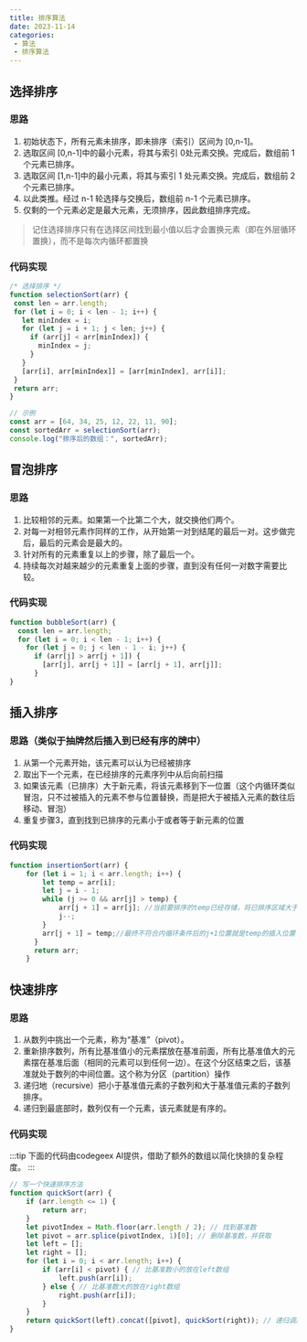 ```yaml
---
title: 排序算法
date: 2023-11-14
categories:
 - 算法
 - 排序算法
---
```


## 选择排序

### 思路

1. 初始状态下，所有元素未排序，即未排序（索引）区间为 [0,n-1]。
2. 选取区间 [0,n-1]中的最小元素，将其与索引 0处元素交换。完成后，数组前 1 个元素已排序。
3. 选取区间 [1,n-1]中的最小元素，将其与索引 1 处元素交换。完成后，数组前 2 个元素已排序。
4. 以此类推。经过 n-1 轮选择与交换后，数组前 n-1 个元素已排序。
5. 仅剩的一个元素必定是最大元素，无须排序，因此数组排序完成。

> 记住选择排序只有在选择区间找到最小值以后才会置换元素（即在外层循环置换），而不是每次内循环都置换


### 代码实现

```js
/* 选择排序 */
function selectionSort(arr) {
 const len = arr.length;
 for (let i = 0; i < len - 1; i++) {
   let minIndex = i;
   for (let j = i + 1; j < len; j++) {
     if (arr[j] < arr[minIndex]) {
       minIndex = j;
     }
   }
   [arr[i], arr[minIndex]] = [arr[minIndex], arr[i]];
 }
 return arr;
}

// 示例
const arr = [64, 34, 25, 12, 22, 11, 90];
const sortedArr = selectionSort(arr);
console.log("排序后的数组：", sortedArr);
```


## 冒泡排序

### 思路

1. 比较相邻的元素。如果第一个比第二个大，就交换他们两个。
2. 对每一对相邻元素作同样的工作，从开始第一对到结尾的最后一对。这步做完后，最后的元素会是最大的。
3. 针对所有的元素重复以上的步骤，除了最后一个。
4. 持续每次对越来越少的元素重复上面的步骤，直到没有任何一对数字需要比较。

### 代码实现

```js
function bubbleSort(arr) {
  const len = arr.length;
  for (let i = 0; i < len - 1; i++) {
    for (let j = 0; j < len - 1 - i; j++) {
      if (arr[j] > arr[j + 1]) {
        [arr[j], arr[j + 1]] = [arr[j + 1], arr[j]];
      }
}


```


## 插入排序

### 思路（类似于抽牌然后插入到已经有序的牌中）

1. 从第一个元素开始，该元素可以认为已经被排序
2. 取出下一个元素，在已经排序的元素序列中从后向前扫描
3. 如果该元素（已排序）大于新元素，将该元素移到下一位置（这个内循环类似冒泡，只不过被插入的元素不参与位置替换，而是把大于被插入元素的数往后移动、冒泡）
4. 重复步骤3，直到找到已排序的元素小于或者等于新元素的位置

### 代码实现

```js
function insertionSort(arr) {
    for (let i = 1; i < arr.length; i++) {
        let temp = arr[i];
        let j = i - 1;
        while (j >= 0 && arr[j] > temp) {
            arr[j + 1] = arr[j]; //当前要排序的temp已经存储，将已排序区域大于temp的数往后排
            j--;
        }
        arr[j + 1] = temp;//最终不符合内循环条件后的j+1位置就是temp的插入位置（比temp大的数据已经都往后移动了1位，并占据了temp原有的索引位置）
      }
      return arr;
    }
```


## 快速排序

### 思路

1. 从数列中挑出一个元素，称为“基准”（pivot）。
2. 重新排序数列，所有比基准值小的元素摆放在基准前面，所有比基准值大的元素摆在基准后面（相同的元素可以到任何一边）。在这个分区结束之后，该基准就处于数列的中间位置。这个称为分区（partition）操作
3. 递归地（recursive）把小于基准值元素的子数列和大于基准值元素的子数列排序。
4. 递归到最底部时，数列仅有一个元素，该元素就是有序的。

### 代码实现

:::tip
下面的代码由codegeex AI提供，借助了额外的数组以简化快排的复杂程度。
:::

```js
// 写一个快速排序方法
function quickSort(arr) {
    if (arr.length <= 1) {
        return arr;
    }
    let pivotIndex = Math.floor(arr.length / 2); // 找到基准数
    let pivot = arr.splice(pivotIndex, 1)[0]; // 删除基准数，并获取
    let left = [];
    let right = [];
    for (let i = 0; i < arr.length; i++) {
        if (arr[i] < pivot) { // 比基准数小的放在left数组
            left.push(arr[i]);
        } else { // 比基准数大的放在right数组
            right.push(arr[i]);
        }
    }
    return quickSort(left).concat([pivot], quickSort(right)); // 递归调用
}
```


